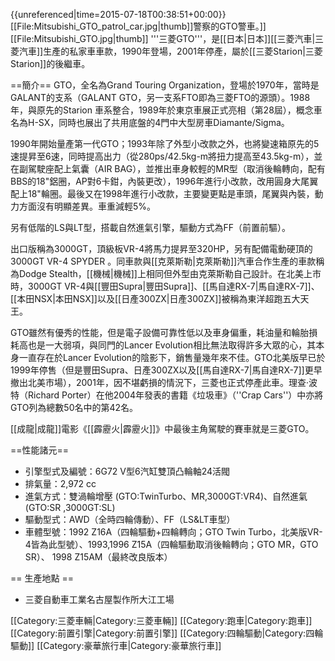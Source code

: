 {{unreferenced|time=2015-07-18T00:38:51+00:00}}
[[File:Mitsubishi_GTO_patrol_car.jpg|thumb]]警察的GTO警車。]]
[[File:Mitsubishi_GTO.jpg|thumb]]
'''三菱GTO'''，是[[日本|日本]][[三菱汽車|三菱汽車]]生產的私家車車款，1990年登場，2001年停產，屬於[[三菱Starion|三菱Starion]]的後繼車。

==簡介==
GTO，全名為Grand Touring Organization，登場於1970年，當時是GALANT的支系（GALANT GTO，另一支系FTO即為三菱FTO的源頭）。1988年，與原先的Starion 車系整合，1989年於東京車展正式亮相（第28屆），概念車名為H-SX，同時也展出了共用底盤的4門中大型房車Diamante/Sigma。

1990年開始量產第一代GTO；1993年除了外型小改款之外，也將變速箱原先的5速提昇至6速，同時提高出力（從280ps/42.5kg-m將扭力提高至43.5kg-m），並在副駕駛座配上氣囊（AIR BAG），並推出車身較輕的MR型（取消後輪轉向，配有BBS的18"鋁圈，AP對6卡鉗，內裝更改），1996年進行小改款，改用圓身大尾翼配上18"輪圈。最後又在1998年進行小改款，主要變更點是車頭，尾翼與內裝，動力方面沒有明顯差異。車重減輕5%。

另有低階的LS與LT型，搭載自然進氣引擎，驅動方式為FF（前置前驅）。

出口版稱為3000GT，頂級板VR-4將馬力提昇至320HP，另有配備電動硬頂的3000GT VR-4 SPYDER 。同車款與[[克萊斯勒|克萊斯勒]]汽車合作生產的車款稱為Dodge Stealth，[[機械|機械]]上相同但外型由克萊斯勒自己設計。在北美上市時，3000GT VR-4與[[豐田Supra|豐田Supra]]、[[馬自達RX-7|馬自達RX-7]]、[[本田NSX|本田NSX]]以及[[日產300ZX|日產300ZX]]被稱為東洋超跑五大天王。

GTO雖然有優秀的性能，但是電子設備可靠性低以及車身偏重，耗油量和輪胎損耗高也是一大弱項，與同門的Lancer Evolution相比無法取得許多大眾的心，其本身一直存在於Lancer Evolution的陰影下，銷售量幾年來不佳。GTO北美版早已於1999年停售（但是豐田Supra、日產300ZX以及[[馬自達RX-7|馬自達RX-7]]更早撤出北美市場），2001年，因不堪虧損的情況下，三菱也正式停產此車。理查·波特（Richard Porter）在他2004年發表的書籍《垃圾車》（''Crap Cars''）中亦將GTO列為總數50名中的第42名。

[[成龍|成龍]]電影《[[霹靂火|霹靂火]]》中最後主角駕駛的賽車就是三菱GTO。

==性能諸元==
* 引擎型式及編號：6G72 V型6汽缸雙頂凸輪軸24活閥
* 排氣量：2,972 cc
* 進氣方式：雙渦輪增壓 (GTO:TwinTurbo、MR,3000GT:VR4)、自然進氣(GTO:SR ,3000GT:SL)
* 驅動型式：AWD（全時四輪傳動）、FF（LS&LT車型）
* 車體型號：1992 Z16A（四輪驅動+四輪轉向；GTO Twin Turbo，北美版VR-4皆為此型號）、1993,1996 Z15A（四輪驅動取消後輪轉向；GTO MR，GTO SR）、 1998 Z15AM（最終改良版本）

== 生產地點 ==
* 三菱自動車工業名古屋製作所大江工場


[[Category:三菱車輛|Category:三菱車輛]]
[[Category:跑車|Category:跑車]]
[[Category:前置引擎|Category:前置引擎]]
[[Category:四輪驅動|Category:四輪驅動]]
[[Category:豪華旅行車|Category:豪華旅行車]]